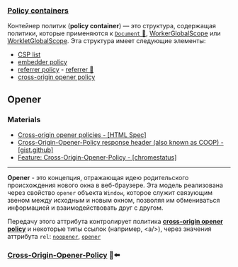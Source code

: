 ### [Policy containers](https://html.spec.whatwg.org/multipage/browsers.html#policy-containers)

Контейнер политик (**policy container**) — это структура, содержащая политики, которые применяются к [`Document` 📂](../document.md), [WorkerGlobalScope](https://html.spec.whatwg.org/multipage/workers.html#workerglobalscope) или [WorkletGlobalScope](https://html.spec.whatwg.org/multipage/worklets.html#workletglobalscope). Эта структура имеет следующие элементы:
- [CSP list](https://w3c.github.io/webappsec-csp/#csp-list)
- [embedder policy](https://html.spec.whatwg.org/multipage/browsers.html#embedder-policy)
- [referrer policy](https://w3c.github.io/webappsec-referrer-policy/#referrer-policy) - [referrer 📂](../../../../data-transmission/http/topics/referrer.md)
- [cross-origin opener policy](https://html.spec.whatwg.org/multipage/browsers.html#cross-origin-opener-policy)


## Opener

### Materials
- [Cross-origin opener policies - [HTML Spec]](https://html.spec.whatwg.org/multipage/browsers.html#cross-origin-opener-policies)
- [Cross-Origin-Opener-Policy response header (also known as COOP) - [gist.github]](https://gist.github.com/annevk/6f2dd8c79c77123f39797f6bdac43f3e)
- [Feature: Cross-Origin-Opener-Policy - [chromestatus]](https://chromestatus.com/feature/5432089535053824)

___

**Opener** - это концепция, отражающая идею родительского происхождения нового окна в веб-браузере. Эта модель реализована через свойство `opener` объекта `Window`, которое служит связующим звеном между исходным и новым окном, позволяя им обмениваться информацией и взаимодействовать друг с другом.

Передачу этого аттрибута контролирует политика [**cross-origin opener policy**](https://html.spec.whatwg.org/multipage/browsers.html#cross-origin-opener-policy) и некоторые типы ссылок (например, <а/>), через значения аттрибута `rel`: [`noopener`](https://html.spec.whatwg.org/multipage/links.html#link-type-noopener), [`opener`](https://html.spec.whatwg.org/multipage/links.html#link-type-opener)

### [Cross-Origin-Opener-Policy](https://html.spec.whatwg.org/multipage/browsers.html#cross-origin-opener-policies) 🎩⬅️
